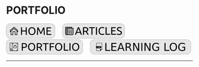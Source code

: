 # PORTFOLIO

[![HOME](../img/button_home.png)](https://github.com/mmmarceleza/My-Learning-Tracker#marcelos-learning-tracker) &nbsp; &nbsp; [![MY ARTICLES](../img/button_article.png)](https://github.com/mmmarceleza/My-Learning-Tracker/blob/master/content/my-articles.md#my-articles) &nbsp; &nbsp; [![PORTFOLIO](../img/button_portfolio.png)](https://github.com/mmmarceleza/My-Learning-Tracker/blob/master/content/portfolio.md#portfolio) &nbsp; &nbsp; [![LEARNING LOG](../img/button_log.png)](https://github.com/mmmarceleza/My-Learning-Tracker/blob/master/content/learning-log.md#learning-log)

***

